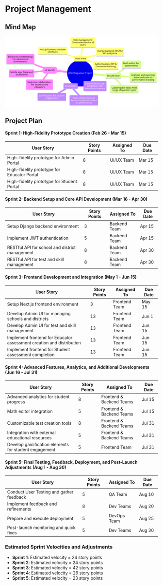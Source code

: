 # Project Management
## Mind Map

![MindMap](mindmap.png)
## Project Plan

#### Sprint 1: High-Fidelity Prototype Creation (Feb 26 - Mar 15)

| **User Story**                                   | **Story Points** | **Assigned To** | **Due Date** |
|--------------------------------------------------|------------------|-----------------|--------------|
| High-fidelity prototype for Admin Portal         | 8                | UI/UX Team      | Mar 15       |
| High-fidelity prototype for Educator Portal      | 8                | UI/UX Team      | Mar 15       |
| High-fidelity prototype for Student Portal       | 8                | UI/UX Team      | Mar 15       |

#### Sprint 2: Backend Setup and Core API Development (Mar 16 - Apr 30)

| **User Story**                                  | **Story Points** | **Assigned To** | **Due Date** |
|-------------------------------------------------|------------------|-----------------|--------------|
| Setup Django backend environment                | 3                | Backend Team    | Apr 15       |
| Implement JWT authentication                    | 5                | Backend Team    | Apr 15       |
| RESTful API for school and district management  | 8                | Backend Team    | Apr 30       |
| RESTful API for test and skill management       | 8                | Backend Team    | Apr 30       |

#### Sprint 3: Frontend Development and Integration (May 1 - Jun 15)

| **User Story**                                           | **Story Points** | **Assigned To**  | **Due Date** |
|----------------------------------------------------------|------------------|------------------|--------------|
| Setup Next.js frontend environment                       | 3                | Frontend Team    | May 15       |
| Develop Admin UI for managing schools and districts      | 13               | Frontend Team    | Jun 1        |
| Develop Admin UI for test and skill management           | 13               | Frontend Team    | Jun 15       |
| Implement frontend for Educator assessment creation and distribution | 13 | Frontend Team | Jun 15       |
| Implement frontend for Student assessment completion     | 13               | Frontend Team    | Jun 15       |

#### Sprint 4: Advanced Features, Analytics, and Additional Developments (Jun 16 - Jul 31)

| **User Story**                                       | **Story Points** | **Assigned To**            | **Due Date** |
|------------------------------------------------------|------------------|----------------------------|--------------|
| Advanced analytics for student progress              | 8                | Frontend & Backend Teams   | Jul 15       |
| Math editor integration                              | 5                | Frontend & Backend Teams   | Jul 15       |
| Customizable test creation tools                     | 8                | Frontend & Backend Teams   | Jul 31       |
| Integration with external educational resources      | 5                | Frontend & Backend Teams   | Jul 31       |
| Develop gamification elements for student engagement | 5                | Frontend Team              | Jul 31       |

#### Sprint 5: Final Testing, Feedback, Deployment, and Post-Launch Adjustments (Aug 1 - Aug 30)

| **User Story**                                  | **Story Points** | **Assigned To** | **Due Date** |
|-------------------------------------------------|------------------|-----------------|--------------|
| Conduct User Testing and gather feedback        | 5                | QA Team         | Aug 10       |
| Implement feedback and refinements              | 8                | Dev Teams       | Aug 20       |
| Prepare and execute deployment                  | 5                | DevOps Team     | Aug 25       |
| Post-launch monitoring and quick fixes          | 5                | Dev Teams       | Aug 30       |

### Estimated Sprint Velocities and Adjustments

- **Sprint 1**: Estimated velocity = 24 story points
- **Sprint 2**: Estimated velocity = 24 story points
- **Sprint 3**: Estimated velocity = 42 story points
- **Sprint 4**: Estimated velocity = 26 story points
- **Sprint 5**: Estimated velocity = 23 story points

